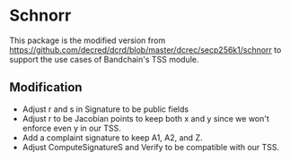 # Schnorr

This package is the modified version from https://github.com/decred/dcrd/blob/master/dcrec/secp256k1/schnorr to support the use cases of Bandchain's TSS module.

## Modification
- Adjust r and s in Signature to be public fields
- Adjust r to be Jacobian points to keep both x and y since we won't enforce even y in our TSS.
- Add a complaint signature to keep A1, A2, and Z. 
- Adjust ComputeSignatureS and Verify to be compatible with our TSS.
